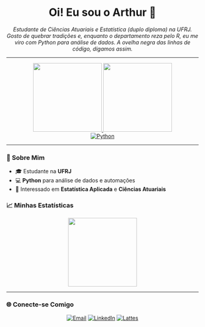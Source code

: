 <h1 align="center">Oi! Eu sou o Arthur 🐍</h1>
<p align="center">
  <i>Estudante de Ciências Atuariais e Estatística (duplo diploma) na UFRJ. Gosto de quebrar tradições e, enquanto o departamento reza pelo R, eu me viro com Python para análise de dados. A ovelha negra das linhas de código, digamos assim.</i>
</p>

---

<div align="center">
  <a href="https://github.com/arthurpmotta02">
    <img height="180em" src="https://github-readme-stats.vercel.app/api?username=arthurpmotta02&show_icons=true&theme=dracula&include_all_commits=true&count_private=true"/>
    <img height="180em" src="https://github-readme-stats.vercel.app/api/top-langs/?username=arthurpmotta02&layout=compact&langs_count=7&theme=dracula"/>
  </a>
</div>

<div align="center">
  <a href="https://www.python.org/"><img src="https://img.shields.io/badge/Python-3776AB?style=for-the-badge&logo=python&logoColor=white" alt="Python"></a>
</div>

---

### 🐍 Sobre Mim

- 🎓 Estudante na **UFRJ**
- 💻 **Python** para análise de dados e automações
- 🧮 Interessado em **Estatística Aplicada** e **Ciências Atuariais**

### 📈 Minhas Estatísticas

<div align="center">
  <a href="https://github.com/arthurpmotta02">
    <img height="180em" src="https://github-readme-streak-stats.herokuapp.com/?user=arthurpmotta02&theme=dracula"/>
  </a>
</div>

---

### 🌐 Conecte-se Comigo

<div align="center">
  <a href="mailto:seuemail@example.com"><img src="https://img.shields.io/badge/-Email-red?style=for-the-badge&logo=gmail&logoColor=white" alt="Email"></a>
  <a href="https://www.linkedin.com/in/arthurpmotta/"><img src="https://img.shields.io/badge/-LinkedIn-blue?style=for-the-badge&logo=linkedin&logoColor=white" alt="LinkedIn"></a>
  <a href="http://lattes.cnpq.br/3952575997144808"><img src="https://img.shields.io/badge/-Lattes-2D6AB5?style=for-the-badge&logo=academia&logoColor=white" alt="Lattes"></a>
</div>
